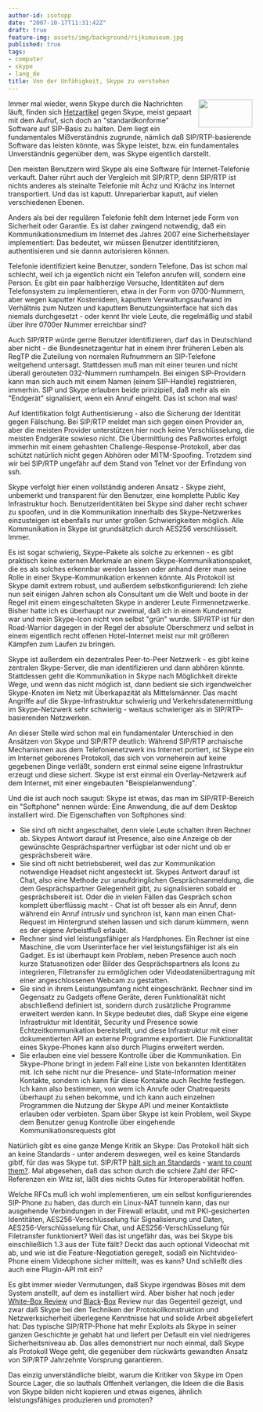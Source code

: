 ```yaml
---
author-id: isotopp
date: "2007-10-17T11:31:42Z"
draft: true
feature-img: assets/img/background/rijksmuseum.jpg
published: true
tags:
- computer
- skype
- lang_de
title: Von der Unfähigkeit, Skype zu verstehen
---
```

<!-- s9ymdb:3523 --><img width="110" height="57" style="float: right; border: 0px; padding-left: 5px; padding-right: 5px;" src="/uploads/skype.serendipityThumb.png" alt="" /> 
Immer mal wieder, wenn Skype durch die Nachrichten läuft, finden sich <a href="http://www.echox.de/blog/archives/475-Warum-Skype-boese-ist.html">Hetzartikel</a> gegen Skype, meist gepaart mit dem Aufruf, sich doch an "standardkonforme" Software auf SIP-Basis zu halten. Dem liegt ein fundamentales Mißverständnis zugrunde, nämlich daß SIP/RTP-basierende Software das leisten könnte, was Skype leistet, bzw. ein fundamentales Unverständnis gegenüber dem, was Skype eigentlich darstellt.

Den meisten Benutzern wird Skype als eine Software für Internet-Telefonie verkauft. Daher rührt auch der Vergleich mit SIP/RTP, denn SIP/RTP ist nichts anderes als steinalte Telefonie mit Ächz und Krächz ins Internet transportiert. Und das ist kaputt. Unreparierbar kaputt, auf vielen verschiedenen Ebenen.


Anders als bei der regulären Telefonie fehlt dem Internet jede Form von Sicherheit oder Garantie. Es ist daher zwingend notwendig, daß ein Kommunikationsmedium im Internet des Jahres 2007 eine Sicherheitslayer implementiert: Das bedeutet, wir müssen Benutzer identitifzieren, authentisieren und sie dannn autorisieren können.

Telefonie identifiziert keine Benutzer, sondern Telefone. Das ist schon mal schlecht, weil ich ja eigentlich nicht ein Telefon anrufen will, sondern eine Person. Es gibt ein paar halbherzige Versuche, Identitäten auf dem Telefonsystem zu implementieren, etwa in der Form von 0700-Nummern, aber wegen kaputter Kostenideen, kaputtem Verwaltungsaufwand im Verhältnis zum Nutzen und kaputtem Benutzungsinterface hat sich das niemals durchgesetzt - oder kennt Ihr viele Leute, die regelmäßig und stabil über ihre 0700er Nummer erreichbar sind?

Auch SIP/RTP würde gerne Benutzer identifizieren, darf das in Deutschland aber nicht - die Bundesnetzagentur hat in einem ihrer früheren Leben als RegTP die Zuteilung von normalen Rufnummern an SIP-Telefone weitgehend untersagt. Stattdessen muß man mit einer teuren und nicht überall gerouteten 032-Nummern rumhampeln. Bei einigen SIP-Providern kann man sich auch mit einem Namen (einem SIP-Handle) registrieren, immerhin. SIP und Skype erlauben beide prinzipiell, daß mehr als ein "Endgerät" signalisiert, wenn ein Anruf eingeht. Das ist schon mal was!

Auf Identifikation folgt Authentisierung - also die Sicherung der Identität gegen Fälschung. Bei SIP/RTP meldet man sich gegen einen Provider an, aber die meisten Provider unterstützen hier noch keine Verschlüsselung, die meisten Endgeräte sowieso nicht. Die Übermittlung des Paßwortes erfolgt immerhin mit einem gehashten Challenge-Response-Protokoll, aber das schützt natürlich nicht gegen Abhören oder MITM-Spoofing. Trotzdem sind wir bei SIP/RTP ungefähr auf dem Stand von Telnet vor der Erfindung von ssh.

Skype verfolgt hier einen vollständig anderen Ansatz - Skype zieht, unbemerkt und transparent für den Benutzer, eine komplette Public Key Infrastruktur hoch. Benutzeridentitäten bei Skype sind daher recht schwer zu spoofen, und in die Kommunikation innerhalb des Skype-Netzwerkes einzusteigen ist ebenfalls nur unter großen Schwierigkeiten möglich. Alle Kommunikation in Skype ist grundsätzlich durch AES256 verschlüsselt. Immer.

Es ist sogar schwierig, Skype-Pakete als solche zu erkennen - es gibt praktisch keine externen Merkmale an einem Skype-Kommunikationspaket, die es als solches erkennbar werden lassen oder anhand derer man seine Rolle in einer Skype-Kommunikation erkennen könnte. Als Protokoll ist Skype damit extrem robust, und außerdem selbstkonfigurierend: Ich ziehe nun seit einigen Jahren schon als Consultant um die Welt und boote in der Regel mit einem eingeschalteten Skype in anderer Leute Firmennetzwerke. Bisher hatte ich es überhaupt nur zweimal, daß ich in einem Kundennetz war und mein Skype-Icon nicht von selbst "grün" wurde. SIP/RTP ist für den Road-Warrior dagegen in der Regel der absolute Oberschmerz und selbst in einem eigentlich recht offenen Hotel-Internet meist nur mit größeren Kämpfen zum Laufen zu bringen.

Skype ist außerdem ein dezentrales Peer-to-Peer Netzwerk - es gibt keine zentralen Skype-Server, die man identifizieren und dann abhören könnte. Stattdessen geht die Kommunikation in Skype nach Möglichkeit direkte Wege, und wenn das nicht möglich ist, dann bedient sie sich irgendwelcher Skype-Knoten im Netz mit Überkapazität als Mittelsmänner. Das macht Angriffe auf die Skype-Infrastruktur schwierig und Verkehrsdatenermittlung im Skype-Netzwerk sehr schwierig - weitaus schwieriger als in SIP/RTP-basierenden Netzwerken.

An dieser Stelle wird schon mal ein fundamentaler Unterschied in den Ansätzen von Skype und SIP/RTP deutlich: Während SIP/RTP archaische Mechanismen aus dem Telefonienetzwerk ins Internet portiert, ist Skype ein im Internet geborenes Protokoll, das sich von vorneherein auf keine gegebenen Dinge verläßt, sondern erst einmal seine eigene Infrastruktur erzeugt und diese sichert. Skype ist erst einmal ein Overlay-Netzwerk auf dem Internet, mit einer eingebauten "Beispielanwendung".

Und die ist auch noch saugut: Skype ist etwas, das man im SIP/RTP-Bereich ein "Softphone" nennen würde: Eine Anwendung, die auf dem Desktop installiert wird. Die Eigenschaften von Softphones sind: <ul><li>Sie sind oft nicht angeschaltet, denn viele Leute schalten ihren Rechner ab. Skypes Antwort darauf ist Presence, also eine Anzeige ob der gewünschte Gesprächspartner verfügbar ist oder nicht und ob er gesprächsbereit wäre.</li><li>Sie sind oft nicht betriebsbereit, weil das zur Kommunikation notwendige Headset nicht angesteckt ist. Skypes Antwort darauf ist Chat, also eine Methode zur unaufdringlichen Gesprächsanmeldung, die dem Gesprächspartner Gelegenheit gibt, zu signalisieren sobald er gesprächsbereit ist. Oder die in vielen Fällen das Gespräch schon komplett überflüssig macht - Chat ist oft besser als ein Anruf, denn während ein Anruf intrusiv und synchron ist, kann man einen Chat-Request im Hintergrund stehen lassen und sich darum kümmern, wenn es der eigene Arbeistfluß erlaubt.</li><li>Rechner sind viel leistungsfähiger als Hardphones. Ein Rechner ist eine Maschine, die vom Userinterface her viel leistungsfähiger ist als ein Gadget. Es ist überhaupt kein Problem, neben Presence auch noch kurze Statusnotizen oder Bilder des Gesprächspartners als Icons zu integrieren, Filetransfer zu ermöglichen oder Videodatenübertragung mit einer angeschlossenen Webcam zu gestatten.</li><li>Sie sind in ihrem Leistungsumfang nicht eingeschränkt. Rechner sind im Gegensatz zu Gadgets offene Geräte, deren Funktionalität nicht abschließend definiert ist, sondern durch zusätzliche Programme erweitert werden kann. In Skype bedeutet dies, daß Skype eine eigene Infrastruktur mit Identität, Security und Presence sowie Echtzeitkommunikation bereitstellt, und diese Infrastruktur mit einer dokumentierten API an externe Programme exportiert. Die Funktionalität eines Skype-Phones kann also durch Plugins erweitert werden.</li><li>Sie erlauben eine viel bessere Kontrolle über die Kommunikation. Ein Skype-Phone bringt in jedem Fall eine Liste von bekannten Identitäten mit. Ich sehe nicht nur die Presence- und State-Information meiner Kontakte, sondern ich kann für diese Kontakte auch Rechte festlegen. Ich kann also bestimmen, von wem ich Anrufe oder Chatrequests überhaupt zu sehen bekomme, und ich kann auch einzelnen Programmen die Nutzung der Skype API und meiner Kontaktliste erlauben oder verbieten. Spam über Skype ist kein Problem, weil Skype dem Benutzer genug Kontrolle über eingehende Kommunikationsrequests gibt</li></ul>

Natürlich gibt es eine ganze Menge Kritik an Skype: Das Protokoll hält sich an keine Standards - unter anderem deswegen, weil es keine Standards gibtf, für das was Skype tut. SIP/RTP <a href="http://www.wormulon.net/index.php?/archives/1004-SIP-standards.html">hält sich an Standards</a> - <a href="http://www.ietf.org/internet-drafts/draft-ietf-sip-hitchhikers-guide-03.txt">want to count them?</a>. Mal abgesehen, daß das schon durch die schiere Zahl der RFC-Referenzen ein Witz ist, läßt dies nichts Gutes für Interoperabilität hoffen.

Welche RFCs muß ich wohl implementieren, um ein selbst konfigurierendes SIP-Phone zu haben, das durch ein Linux-NAT tunneln kann, das nur ausgehende Verbindungen in der Firewall erlaubt, und mit PKI-gesicherten Identitäten, AES256-Verschlüsselung für Signalisierung und Daten, AES256-Verschlüsselung für Chat, und AES256-Verschlüsselung für Filetransfer funktioniert? Weil das ist ungefähr das, was bei Skype bis einschließlich 1.3 aus der Tüte fällt? Deckt das auch optional Videochat mit ab, und wie ist die Feature-Negotiation geregelt, sodaß ein Nichtvideo-Phone einem Videophone sicher mitteilt, was es kann? Und schließt dies auch eine Plugin-API mit ein?

Es gibt immer wieder Vermutungen, daß Skype irgendwas Böses mit dem System anstellt, auf dem es installiert wird. Aber bisher hat noch jeder <a href="http://www.skype.com/security/files/2005-031%20security%20evaluation.pdf">White-Box Review</a> und <a href="http://www1.cs.columbia.edu/~library/TR-repository/reports/reports-2004/cucs-039-04.pdf">Black</a>-<a href="http://www.secdev.org/conf/skype_BHEU06.handout.pdf">Box</a> Review nur das Gegenteil gezeigt, und zwar daß Skype bei den Techniken der Protokollkonstruktion und Netzwerksicherheit überlegene Kenntnisse hat und solide Arbeit abgeliefert hat: Das typische SIP/RTP-Phone hat mehr Exploits als Skype in seiner ganzen Geschichte je gehabt hat und liefert per Default ein viel niedrigeres Sicherheitsniveau ab. Das alles demonstriert nur noch einmal, daß Skype als Protokoll Wege geht, die gegenüber dem rückwärts gewandten Ansatz von SIP/RTP Jahrzehnte Vorsprung garantieren.

Das einzig unverständliche bleibt, warum die Kritiker von Skype im Open Source Lager, die so lauthals Offenheit verlangen, die Ideen die die Basis von Skype bilden nicht kopieren und etwas eigenes, ähnlich leistungsfähiges produzieren und promoten?
